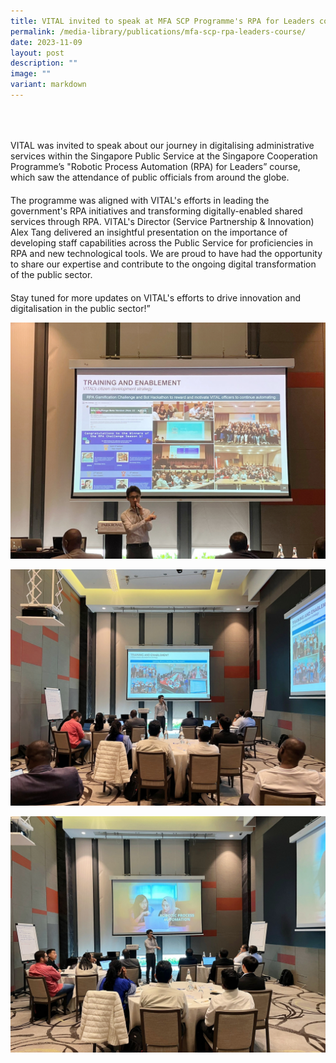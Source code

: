 ```yaml
---
title: VITAL invited to speak at MFA SCP Programme's RPA for Leaders course
permalink: /media-library/publications/mfa-scp-rpa-leaders-course/
date: 2023-11-09
layout: post
description: ""
image: ""
variant: markdown
---
```

<p style="font-size: 20px;color:#585858;text-align:justify;">&nbsp;&nbsp;&nbsp;&nbsp;&nbsp;&nbsp;&nbsp;&nbsp;

VITAL was invited to speak about our journey in digitalising administrative services within the Singapore Public Service at the Singapore Cooperation Programme’s "Robotic Process Automation (RPA) for Leaders” course, which saw the attendance of public officials from around the globe. &nbsp;</p>

<p style="font-size: 20px;color:#585858;text-align:justify;">

The programme was aligned with VITAL's efforts in leading the government's RPA initiatives and transforming digitally-enabled shared services through RPA. VITAL's Director (Service Partnership &amp; Innovation) Alex Tang delivered an insightful presentation on the importance of developing staff capabilities across the Public Service for proficiencies in RPA and new technological tools. We are proud to have had the opportunity to share our expertise and contribute to the ongoing digital transformation of the public sector.&nbsp; </p>

<p style="font-size: 20px;color:#585858;text-align:justify;">

Stay tuned for more updates on VITAL's efforts to drive innovation and digitalisation in the public sector!”&nbsp; </p>

![](/images/media/MFA_SCP__1_.jpg)

![](/images/media/MFA_SCP__2_.jpg)

![](/images/media/MFA_SCP__3_.jpg)